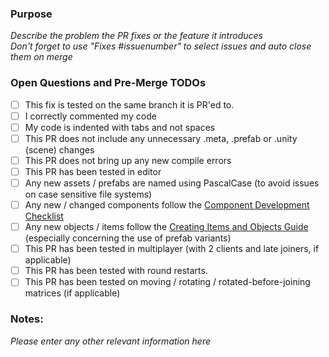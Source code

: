 ### Purpose
_Describe the problem the PR fixes or the feature it introduces_<br>
_Don't forget to use "Fixes #issuenumber" to select issues and auto close them on merge_

### Open Questions and Pre-Merge TODOs

- [ ]  This fix is tested on the same branch it is PR'ed to.
- [ ]  I correctly commented my code
- [ ]  My code is indented with tabs and not spaces
- [ ]  This PR does not include any unnecessary .meta, .prefab or .unity (scene) changes
- [ ]  This PR does not bring up any new compile errors
- [ ]  This PR has been tested in editor
- [ ]  Any new assets / prefabs are named using PascalCase (to avoid issues on case sensitive file systems)
- [ ]  Any new / changed components follow the [Component Development Checklist](https://github.com/unitystation/unitystation/wiki/Component-Development-Checklist)
- [ ]  Any new objects / items follow the [Creating Items and Objects Guide](https://github.com/unitystation/unitystation/wiki/Creating-Items-and-Objects%3A-Now-With-Prefab-Variants) (especially concerning the use of prefab variants)
- [ ]  This PR has been tested in multiplayer (with 2 clients and late joiners, if applicable)
- [ ]  This PR has been tested with round restarts.
- [ ]  This PR has been tested on moving / rotating / rotated-before-joining matrices (if applicable)

### Notes:
_Please enter any other relevant information here_
